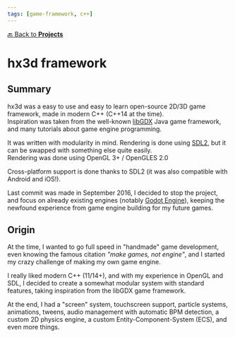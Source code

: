 ```yaml
---
tags: [game-framework, c++]
---
```

[:back: Back to **Projects**](../)
# hx3d framework

<ProjectCard
    language="C++"
    date="2015"
    status="abandoned"
    url="https://github.com/Srynetix/hx3d-framework"
    :screenshot="$withBase('/images/hx3d.png')"
    caption="Logo"
/>

## Summary

hx3d was a easy to use and easy to learn open-source 2D/3D game framework, made in modern C++ (C++14 at the time).  
Inspiration was taken from the well-known [libGDX](https://libgdx.badlogicgames.com/) Java game framework, and many tutorials about game engine programming.

It was written with modularity in mind. Rendering is done using [SDL2](https://www.libsdl.org/), but it can be swapped with something else quite easily.  
Rendering was done using OpenGL 3+ / OpenGLES 2.0

Cross-platform support is done thanks to SDL2 (it was also compatible with Android and iOS!).

Last commit was made in September 2016, I decided to stop the project, and focus on already existing engines (notably [Godot Engine](https://godotengine.org/)), keeping the newfound experience from game engine building for my future games.

## Origin

At the time, I wanted to go full speed in "handmade" game development, even knowing the famous citation _"make games, not engine"_, and I started my crazy challenge of making my own game engine.

I really liked modern C++ (11/14+), and with my experience in OpenGL and SDL, I decided to create a somewhat modular system with standard features, taking inspiration from the libGDX game framework.

At the end, I had a "screen" system, touchscreen support, particle systems, animations, tweens, audio management with automatic BPM detection, a custom 2D physics engine, a custom Entity-Component-System (ECS), and even more things.
